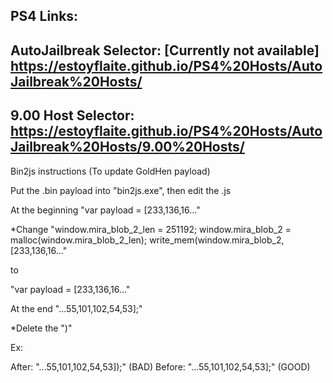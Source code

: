PS4 Links:
-
AutoJailbreak Selector: [Currently not available]
https://estoyflaite.github.io/PS4%20Hosts/AutoJailbreak%20Hosts/
-
9.00 Host Selector:
https://estoyflaite.github.io/PS4%20Hosts/AutoJailbreak%20Hosts/9.00%20Hosts/
-


Bin2js instructions (To update GoldHen payload)



Put the .bin payload into "bin2js.exe", then edit the .js





At the beginning "var payload = [233,136,16..."

*Change "window.mira_blob_2_len = 251192;
window.mira_blob_2 = malloc(window.mira_blob_2_len);
write_mem(window.mira_blob_2, [233,136,16..."

to

"var payload = [233,136,16..." 





At the end "...55,101,102,54,53];"

*Delete the ")"

Ex:

After: "...55,101,102,54,53]);" (BAD)
Before: "...55,101,102,54,53];" (GOOD)
